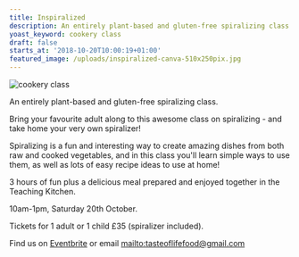 ```yaml
---
title: Inspiralized
description: An entirely plant-based and gluten-free spiralizing class.
yoast_keyword: cookery class
draft: false
starts_at: '2018-10-20T10:00:19+01:00'
featured_image: /uploads/inspiralized-canva-510x250pix.jpg
---
```

![cookery class](/uploads/inspiralized-poster.jpg)

An entirely plant-based and gluten-free spiralizing class.

Bring your favourite adult along to this awesome class on spiralizing - and take home your very own spiralizer!

Spiralizing is a fun and interesting way to create amazing dishes from both raw and cooked vegetables, and in this class you'll learn simple ways to use them, as well as lots of easy recipe ideas to use at home!

3 hours of fun plus a delicious meal prepared and enjoyed together in the Teaching Kitchen.

10am-1pm, Saturday 20th October. 

Tickets for 1 adult or 1 child £35 (spiralizer included).

Find us on [Eventbrite](https://www.eventbrite.co.uk/e/inspiralized-tickets-50237853773) or email <mailto:tasteoflifefood@gmail.com>
